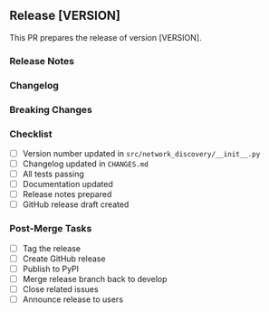 ## Release [VERSION]

This PR prepares the release of version [VERSION].

### Release Notes

<!-- Provide a summary of the release notes -->

### Changelog

<!-- Link to the relevant section in CHANGES.md -->

### Breaking Changes

<!-- List any breaking changes in this release -->

### Checklist

- [ ] Version number updated in `src/network_discovery/__init__.py`
- [ ] Changelog updated in `CHANGES.md`
- [ ] All tests passing
- [ ] Documentation updated
- [ ] Release notes prepared
- [ ] GitHub release draft created

### Post-Merge Tasks

- [ ] Tag the release
- [ ] Create GitHub release
- [ ] Publish to PyPI
- [ ] Merge release branch back to develop
- [ ] Close related issues
- [ ] Announce release to users
